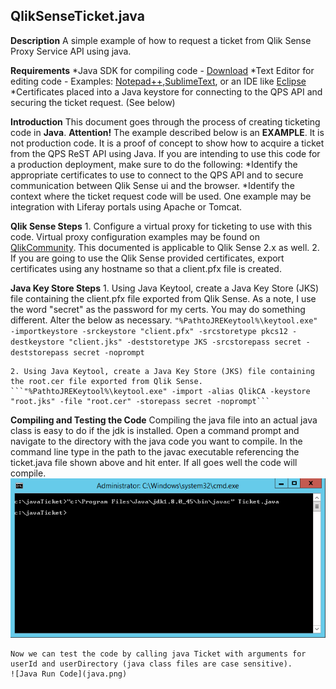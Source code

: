 ## QlikSenseTicket.java

**Description**
	A simple example of how to request a ticket from Qlik Sense Proxy Service API using java.

**Requirements**
	*Java SDK for compiling code - [Download](http://www.oracle.com/technetwork/java/javase/downloads/jdk8-downloads-2133151.html)
	*Text Editor for editing code - Examples: [Notepad++](https://notepad-plus-plus.org/),[SublimeText](http://www.sublimetext.com/2), or an IDE like [Eclipse](https://eclipse.org/downloads/)
	*Certificates placed into a Java keystore for connecting to the QPS API and securing the ticket request. (See below)

**Introduction**
	This document goes through the process of creating ticketing code in **Java**.
	**Attention!**
		The example described below is an **EXAMPLE**. It is not production code. It is a proof of concept to show how to acquire a ticket from the QPS ReST API using Java. If you are intending to use this code for a production deployment, make sure to do the following:
		*Identify the appropriate certificates to use to connect to the QPS API and to secure communication between Qlik Sense ui and the browser.
		*Identify the context where the ticket request code will be used. One example may be integration with Liferay portals using Apache or Tomcat.

**Qlik Sense Steps**
	1. Configure a virtual proxy for ticketing to use with this code. Virtual proxy configuration examples may be found on [QlikCommunity](https://community.qlik.com/docs/DOC-8159).  This documented is applicable to Qlik Sense 2.x as well.
	2. If you are going to use the Qlik Sense provided certificates, export certificates using any hostname so that a client.pfx file is created.

**Java Key Store Steps**
	1. Using Java Keytool, create a Java Key Store (JKS) file containing the client.pfx file exported from Qlik Sense.  As a note, I use the word "secret" as the password for my certs.  You may do something different.  Alter the below as necessary.
	```"%PathtoJREKeytool%\keytool.exe" -importkeystore -srckeystore "client.pfx" -srcstoretype pkcs12 -destkeystore "client.jks" -deststoretype JKS -srcstorepass secret -deststorepass secret -noprompt ```

	2. Using Java Keytool, create a Java Key Store (JKS) file containing the root.cer file exported from Qlik Sense.
	```"%PathtoJREKeytool%\keytool.exe" -import -alias QlikCA -keystore "root.jks" -file "root.cer" -storepass secret -noprompt```

**Compiling and Testing the Code**
	Compiling the java file into an actual java class is easy to do if the jdk is installed.  Open a command prompt and navigate to the directory with the java code you want to compile.  In the command line type in the path to the javac executable referencing the ticket.java file shown above and hit enter.  If all goes well the code will compile.
	![Java Compilation](javac.png)

	Now we can test the code by calling java Ticket with arguments for userId and userDirectory (java class files are case sensitive).
	![Java Run Code](java.png)